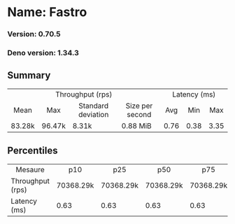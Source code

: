 # Name: Fastro 
  
  ### Version: 0.70.5
  ### Deno version: 1.34.3

## Summary
<table>
<tr>
    <td align="center" colspan="4">Throughput (rps)</td>
    <td align="center" colspan="3">Latency (ms)</td>
</tr>
<tr>
    <td align="center">Mean</td>
    <td align="center">Max</td>
    <td align="center">Standard deviation</td>
    <td align="center">Size per second</td>
    <td align="center">Avg</td>
    <td align="center">Min</td>
    <td align="center">Max</td>
</tr>
<tr>
    <td>83.28k</td>
    <td>96.47k</td>
    <td>8.31k</td>
    <td>0.88 MiB</td>
    <td>0.76</td>
    <td>0.38</td>
    <td>3.35</td>
</tr>
</table>

## Percentiles

<table>
<tr>
  <td align="center">Mesaure</td>
  <td align="center">p10</td>
  <td align="center">p25</td>
  <td align="center">p50</td>
  <td align="center">p75</td>
  <td align="center">p90</td>
  <td align="center">p95</td>
  <td align="center">p99</td>
</tr>
<tr>
  <td>Throughput (rps)</td>
  <td>70368.29k</td>
  <td>70368.29k</td>
  <td>70368.29k</td>
  <td>70368.29k</td>
  <td>91821.86k</td>
  <td>96471.62k</td>
  <td>96471.62k</td>
</tr>
<tr>
  <td>Latency (ms)</td>
  <td>0.63</td>
  <td>0.63</td>
  <td>0.63</td>
  <td>0.63</td>
  <td>0.90</td>
  <td>1.24</td>
  <td>1.88</td>
</tr>
</table>
